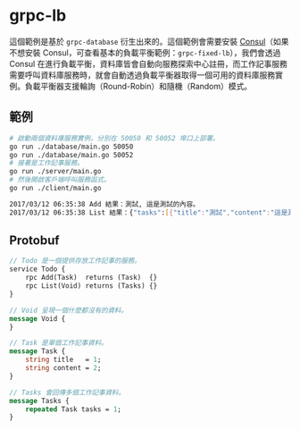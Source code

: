 # grpc-lb

這個範例是基於 `grpc-database` 衍生出來的。這個範例會需要安裝 [Consul](https://www.consul.io/)（如果不想安裝 Consul，可查看基本的負載平衡範例：`grpc-fixed-lb`），我們會透過 Consul 在進行負載平衡，資料庫皆會自動向服務探索中心註冊，而工作記事服務需要呼叫資料庫服務時，就會自動透過負載平衡器取得一個可用的資料庫服務實例。負載平衡器支援輪詢（Round-Robin）和隨機（Random）模式。

## 範例

```bash
# 啟動兩個資料庫服務實例，分別在 50050 和 50052 埠口上部署。
go run ./database/main.go 50050
go run ./database/main.go 50052
# 接著是工作記事服務。
go run ./server/main.go
# 然後開啟客戶端呼叫服務函式。
go run ./client/main.go
```

```bash
2017/03/12 06:35:38 Add 結果：測試, 這是測試的內容。
2017/03/12 06:35:38 List 結果：{"tasks":[{"title":"測試","content":"這是測試的內容。"}]}
```

## Protobuf

```proto
// Todo 是一個提供存放工作記事的服務。
service Todo {
    rpc Add(Task)  returns (Task)  {}
    rpc List(Void) returns (Tasks) {}
}

// Void 呈現一個什麼都沒有的資料。
message Void {
}

// Task 是單個工作記事資料。
message Task {
    string title   = 1;
    string content = 2;
}

// Tasks 會回傳多個工作記事資料。
message Tasks {
    repeated Task tasks = 1;
}
```
